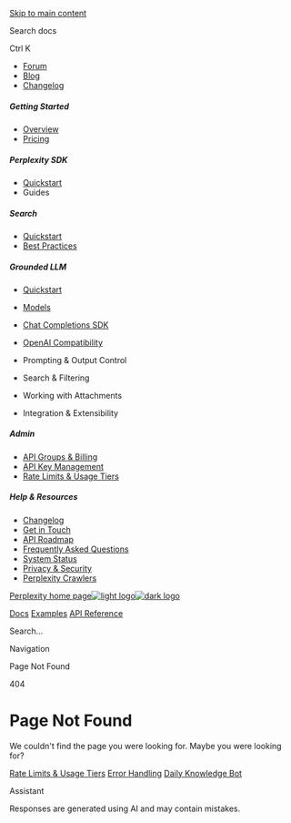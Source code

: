 [Skip to main content](https://docs.perplexity.ai/guides/rate-limits#content-area)

Search docs

Ctrl K

- [Forum](https://community.perplexity.ai/)
- [Blog](https://perplexity.ai/blog)
- [Changelog](https://docs.perplexity.ai/changelog/changelog)

##### Getting Started

- [Overview](https://docs.perplexity.ai/getting-started/overview)
- [Pricing](https://docs.perplexity.ai/getting-started/pricing)

##### Perplexity SDK

- [Quickstart](https://docs.perplexity.ai/guides/perplexity-sdk)
- Guides


##### Search

- [Quickstart](https://docs.perplexity.ai/guides/search-quickstart)
- [Best Practices](https://docs.perplexity.ai/guides/search-best-practices)

##### Grounded LLM

- [Quickstart](https://docs.perplexity.ai/getting-started/quickstart)
- [Models](https://docs.perplexity.ai/getting-started/models)
- [Chat Completions SDK](https://docs.perplexity.ai/guides/chat-completions-sdk)
- [OpenAI Compatibility](https://docs.perplexity.ai/guides/chat-completions-guide)
- Prompting & Output Control

- Search & Filtering

- Working with Attachments

- Integration & Extensibility


##### Admin

- [API Groups & Billing](https://docs.perplexity.ai/getting-started/api-groups)
- [API Key Management](https://docs.perplexity.ai/guides/api-key-management)
- [Rate Limits & Usage Tiers](https://docs.perplexity.ai/guides/rate-limits-usage-tiers)

##### Help & Resources

- [Changelog](https://docs.perplexity.ai/changelog/changelog)
- [Get in Touch](https://docs.perplexity.ai/discussions/discussions)
- [API Roadmap](https://docs.perplexity.ai/feature-roadmap)
- [Frequently Asked Questions](https://docs.perplexity.ai/faq/faq)
- [System Status](https://docs.perplexity.ai/status/status)
- [Privacy & Security](https://docs.perplexity.ai/guides/privacy-security)
- [Perplexity Crawlers](https://docs.perplexity.ai/guides/bots)

[Perplexity home page![light logo](https://mintcdn.com/perplexity/ydog55Ez6JQ_5Px7/logo/Perplexity_API_Platform.svg?fit=max&auto=format&n=ydog55Ez6JQ_5Px7&q=85&s=78a7baffae224c1a8db2616f1547ff5d)![dark logo](https://mintcdn.com/perplexity/ydog55Ez6JQ_5Px7/logo/Perplexity_API_Platform_Light.svg?fit=max&auto=format&n=ydog55Ez6JQ_5Px7&q=85&s=d20039b09af08a25f5bf6c497f549e2e)](https://docs.perplexity.ai/getting-started/overview)

[Docs](https://docs.perplexity.ai/getting-started/overview) [Examples](https://docs.perplexity.ai/cookbook) [API Reference](https://docs.perplexity.ai/api-reference/search-post)

Search...

Navigation

Page Not Found

404

# Page Not Found

We couldn't find the page you were looking for. Maybe you were looking for?

[Rate Limits & Usage Tiers](https://docs.perplexity.ai/guides/rate-limits-usage-tiers#) [Error Handling](https://docs.perplexity.ai/guides/perplexity-sdk-error-handling#exponential-backoff-for-rate-limits) [Daily Knowledge Bot](https://docs.perplexity.ai/cookbook/examples/daily-knowledge-bot/README#limitations)

Assistant

Responses are generated using AI and may contain mistakes.